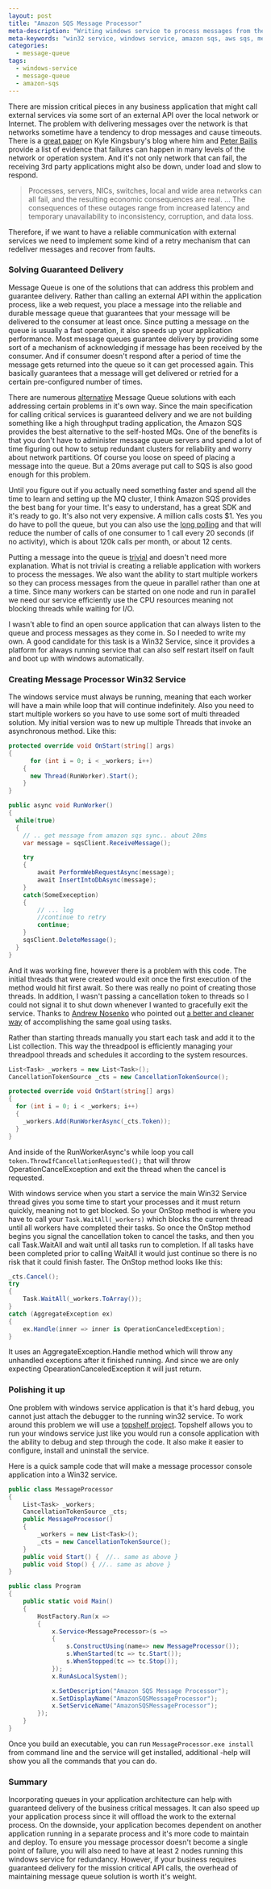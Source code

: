 ```yaml
---
layout: post
title: "Amazon SQS Message Processor"
meta-description: "Writing windows service to process messages from the Amazon SQS."
meta-keywords: "win32 service, windows service, amazon sqs, aws sqs, message queue, guaranteed delivery, asynchronous http calls"
categories:
  - message-queue
tags:
  - windows-service
  - message-queue
  - amazon-sqs
---
```


There are mission critical pieces in any business application that might call external services via some sort of an external API over the local network or Internet. The problem with delivering messages over the network is that networks sometime have a tendency to drop messages and cause timeouts. There is a [great paper][1] on Kyle Kingsbury's blog where him and [Peter Bailis][2] provide a list of evidence that failures can happen in many levels of the network or operation system. And it's not only network that can fail, the receiving 3rd party applications might also be down, under load and slow to respond.

> Processes, servers, NICs, switches, local and wide area networks can all fail, and the resulting economic consequences are real. ... The consequences of these outages range from increased latency and temporary unavailability to inconsistency, corruption, and data loss.

Therefore, if we want to have a reliable communication with external services we need to implement some kind of a retry mechanism that can redeliver messages and recover from faults.

### Solving Guaranteed Delivery

Message Queue is one of the solutions that can address this problem and guarantee delivery. Rather than calling an external API within the application process, like a web request, you place a message into the reliable and durable message queue that guarantees that your message will be delivered to the consumer at least once. Since putting a message on the queue is usually a fast operation, it also speeds up your application performance. Most message queues guarantee delivery by providing some sort of a mechanism of acknowledging if message has been received by the consumer. And if consumer doesn't respond after a period of time the message gets returned into the queue so it can get processed again. This basically guarantees that a message will get delivered or retried for a certain pre-configured number of times.

There are numerous [alternative][3] Message Queue solutions with each addressing certain problems in it's own way. Since the main specification for calling critical services is guaranteed delivery and we are not building something like a high throughput trading application, the Amazon SQS provides the best alternative to the self-hosted MQs. One of the benefits is that you don't have to administer message queue servers and spend a lot of time figuring out how to setup redundant clusters for reliability and worry about network partitions. Of course you loose on speed of placing a message into the queue. But a 20ms average put call to SQS is also good enough for this problem.

Until you figure out if you actually need something faster and spend all the time to learn and setting up the MQ cluster, I think Amazon SQS provides the best bang for your time. It's easy to understand, has a great SDK and it's ready to go. It's also not very expensive. A million calls costs \$1. Yes you do have to poll the queue, but you can also use the [long polling][4] and that will reduce the number of calls of one consumer to 1 call every 20 seconds (if no activity), which is about 120k calls per month, or about 12 cents.

Putting a message into the queue is [trivial][5] and doesn't need more explanation. What is not trivial is creating a reliable application with workers to process the messages. We also want the ability to start multiple workers so they can process messages from the queue in parallel rather than one at a time. Since many workers can be started on one node and run in parallel we need our service efficiently use the CPU resources meaning not blocking threads while waiting for I/O.

I wasn't able to find an open source application that can always listen to the queue and process messages as they come in. So I needed to write my own. A good candidate for this task is a Win32 Service, since it provides a platform for always running service that can also self restart itself on fault and boot up with windows automatically.

### Creating Message Processor Win32 Service

The windows service must always be running, meaning that each worker will have a main while loop that will continue indefinitely. Also you need to start multiple workers so you have to use some sort of multi threaded solution.
My initial version was to new up multiple Threads that invoke an asynchronous method. Like this:

```csharp
protected override void OnStart(string[] args)
{
      for (int i = 0; i < _workers; i++)
    {
      new Thread(RunWorker).Start();
    }
}

public async void RunWorker()
{
  while(true)
  {
    // .. get message from amazon sqs sync.. about 20ms
    var message = sqsClient.ReceiveMessage();

    try
    {
        await PerformWebRequestAsync(message);
        await InsertIntoDbAsync(message);
    }
    catch(SomeExeception)
    {
        // ... log
        //continue to retry
        continue;
    }
    sqsClient.DeleteMessage();
  }
}
```

And it was working fine, however there is a problem with this code. The initial threads that were created would exit once the first execution of the method would hit first await. So there was really no point of creating those threads. In addition, I wasn't passing a cancellation token to threads so I could not signal it to shut down whenever I wanted to gracefully exit the service. Thanks to [Andrew Nosenko][6] who pointed out [a better and cleaner way][7] of accomplishing the same goal using tasks.

Rather than starting threads manually you start each task and add it to the List<Task> collection. This way the threadpool is efficiently managing your threadpool threads and schedules it according to the system resources.

```csharp
List<Task> _workers = new List<Task>();
CancellationTokenSource _cts = new CancellationTokenSource();

protected override void OnStart(string[] args)
{
  for (int i = 0; i < _workers; i++)
  {
    _workers.Add(RunWorkerAsync(_cts.Token));
  }
}
```

And inside of the RunWorkerAsync's while loop you call `token.ThrowIfCancellationRequested();` that will throw OperationCancelException and exit the thread when the cancel is requested.

With windows service when you start a service the main Win32 Service thread gives you some time to start your processes and it must return quickly, meaning not to get blocked. So your OnStop method is where you have to call your `Task.WaitAll(_workers)` which blocks the current thread until all workers have completed their tasks. So once the OnStop method begins you signal the cancellation token to cancel the tasks, and then you call Task.WaitAll and wait until all tasks run to completion. If all tasks have been completed prior to calling WaitAll it would just continue so there is no risk that it could finish faster. The OnStop method looks like this:

```csharp
_cts.Cancel();
try
{
    Task.WaitAll(_workers.ToArray());
}
catch (AggregateException ex)
{
    ex.Handle(inner => inner is OperationCanceledException);
}
```

It uses an AggregateException.Handle method which will throw any unhandled exceptions after it finished running. And since we are only expecting OpearationCanceledException it will just return.

### Polishing it up

One problem with windows service application is that it's hard debug, you cannot just attach the debugger to the running win32 service. To work around this problem we will use a [topshelf project][8]. Topshelf allows you to run your windows service just like you would run a console application with the ability to debug and step through the code. It also make it easier to configure, install and uninstall the service.

Here is a quick sample code that will make a message processor console application into a Win32 service.

```csharp
public class MessageProcessor
{
    List<Task> _workers;
    CancellationTokenSource _cts;
    public MessageProcessor()
    {
        _workers = new List<Task>();
        _cts = new CancellationTokenSource();
    }
    public void Start() {  //.. same as above }
    public void Stop() { //.. same as above }
}

public class Program
{
    public static void Main()
    {
        HostFactory.Run(x =>
        {
            x.Service<MessageProcessor>(s =>
            {
                s.ConstructUsing(name=> new MessageProcessor());
                s.WhenStarted(tc => tc.Start());
                s.WhenStopped(tc => tc.Stop());
            });
            x.RunAsLocalSystem();

            x.SetDescription("Amazon SQS Message Processor");
            x.SetDisplayName("AmazonSQSMessageProcessor");
            x.SetServiceName("AmazonSQSMessageProcessor");
        });
    }
}
```

Once you build an executable, you can run `MessageProcessor.exe install` from command line and the service will get installed, additional -help will show you all the commands that you can do.

### Summary

Incorporating queues in your application architecture can help with guaranteed delivery of the business critical messages. It can also speed up your application process since it will offload the work to the external process. On the downside, your application becomes dependent on another application running in a separate process and it's more code to maintain and deploy. To ensure you message processor doesn't become a single point of failure, you will also need to have at least 2 nodes running this windows service for redundancy. However, if your business requires guaranteed delivery for the mission critical API calls, the overhead of maintaining message queue solution is worth it's weight.

[1]: http://aphyr.com/posts/288-the-network-is-reliable
[2]: https://twitter.com/pbailis/
[3]: http://queues.io/
[4]: http://docs.aws.amazon.com/AWSSimpleQueueService/latest/SQSDeveloperGuide/sqs-long-polling.html
[5]: http://docs.aws.amazon.com/AWSSdkDocsNET/latest/DeveloperGuide/send-sqs-message.html
[6]: http://nozillium.com/
[7]: http://stackoverflow.com/questions/25001764/always-running-threads-on-windows-service#answer-25009215
[8]: http://topshelf-project.com/
